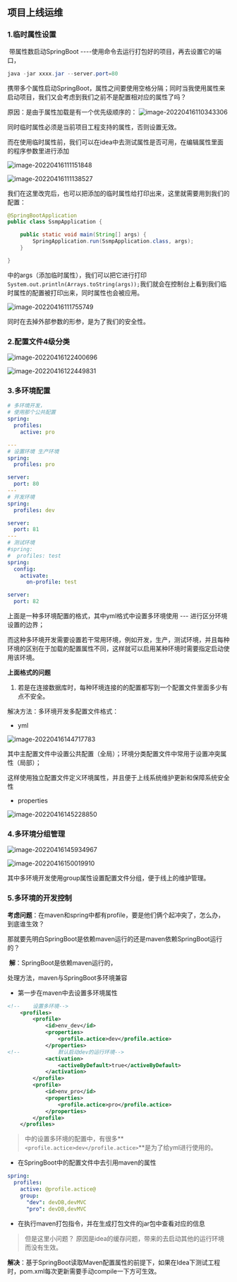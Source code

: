 ## 项目上线运维

### 1.临时属性设置

​	带属性数启动SpringBoot ----使用命令去运行打包好的项目，再去设置它的端口，

```java
java -jar xxxx.jar --server.port=80
```

​	携带多个属性启动SpringBoot，属性之间要使用空格分隔；同时当我使用属性来启动项目，我们又会考虑到我们之前不是配置相对应的属性了吗？

原因：是由于属性加载是有一个优先级顺序的：
![image-20220416110343306](https://qinfeng-typora-img.oss-cn-chengdu.aliyuncs.com/img/202204161103504.png)

同时临时属性必须是当前项目工程支持的属性，否则设置无效。





而在使用临时属性前，我们可以在idea中去测试属性是否可用，在编辑属性里面的程序参数里进行添加

![image-20220416111151848](https://qinfeng-typora-img.oss-cn-chengdu.aliyuncs.com/img/202204161111889.png)

![image-20220416111138527](https://qinfeng-typora-img.oss-cn-chengdu.aliyuncs.com/img/202204161111607.png)

我们在这里改完后，也可以把添加的临时属性给打印出来，这里就需要用到我们的配置：

```java
@SpringBootApplication
public class SsmpApplication {

    public static void main(String[] args) {
        SpringApplication.run(SsmpApplication.class, args);
    }

}
```

中的args（添加临时属性），我们可以把它进行打印`System.out.println(Arrays.toString(args));`我们就会在控制台上看到我们临时属性的配置被打印出来，同时属性也会被应用。

![image-20220416111755749](https://qinfeng-typora-img.oss-cn-chengdu.aliyuncs.com/img/202204161117815.png)

同时在去掉外部参数的形参，是为了我们的安全性。



### 2.配置文件4级分类

![image-20220416122400696](https://qinfeng-typora-img.oss-cn-chengdu.aliyuncs.com/img/202204161224788.png)

![image-20220416122449831](https://qinfeng-typora-img.oss-cn-chengdu.aliyuncs.com/img/202204161224917.png)

### 3.多环境配置

```yml
# 多环境开发，
# 使用那个公共配置
spring:
  profiles:
    active: pro

---
# 设置环境 生产环境
spring:
  profiles: pro

server:
  port: 80
---
# 开发环境
spring:
  profiles: dev

server:
  port: 81
---
# 测试环境
#spring:
#  profiles: test
spring:
  config:
    activate:
      on-profile: test

server:
  port: 82

```

上面是一种多环境配置的格式，其中yml格式中设置多环境使用  --- 进行区分环境设置的边界；

而这种多环境开发需要设置若干常用环境，例如开发，生产，测试环境，并且每种环境的区别在于加载的配置属性不同，这样就可以启用某种环境时需要指定启动使用该环境。

**上面格式的问题**

1. 若是在连接数据库时，每种环境连接的的配置都写到一个配置文件里面多少有点不安全。

解决方法：多环境开发多配置文件格式：

- yml

![image-20220416144717783](https://qinfeng-typora-img.oss-cn-chengdu.aliyuncs.com/img/202204161447877.png)

其中主配置文件中设置公共配置（全局）；环境分类配置文件中常用于设置冲突属性（局部）；

这样使用独立配置文件定义环境属性，并且便于上线系统维护更新和保障系统安全性

- properties

![image-20220416145228850](https://qinfeng-typora-img.oss-cn-chengdu.aliyuncs.com/img/202204161452896.png)

### 4.多环境分组管理

![image-20220416145934967](https://qinfeng-typora-img.oss-cn-chengdu.aliyuncs.com/img/202204161459068.png)

![image-20220416150019910](https://qinfeng-typora-img.oss-cn-chengdu.aliyuncs.com/img/202204161500009.png)

其中多环境开发使用group属性设置配置文件分组，便于线上的维护管理。



### 5.多环境的开发控制

​	**考虑问题**：在maven和spring中都有profile，要是他们俩个起冲突了，怎么办，到底谁生效？

那就要先明白SpringBoot是依赖maven运行的还是maven依赖SpringBoot运行的？

​	**解**：SpringBoot是依赖maven运行的，

处理方法，maven与SpringBoot多环境兼容

- 第一步在maven中去设置多环境属性

```xml
<!--    设置多环境-->
    <profiles>
        <profile>
            <id>env_dev</id>
            <properties>
                <profile.actice>dev</profile.actice>
            </properties>
<!--            默认启动dev的运行环境-->
            <activation>
                <activeByDefault>true</activeByDefault>
            </activation>
        </profile>
        <profile>
            <id>env_pro</id>
            <properties>
                <profile.actice>pro</profile.actice>
            </properties>
        </profile>
    </profiles>
```

> 中的设置多环境的配置中，有很多**`<profile.actice>dev</profile.actice>`**是为了给yml进行使用的。

- 在SpringBoot中的配置文件中去引用maven的属性

```yml
spring:
  profiles:
    active: @profile.actice@
    group:
      "dev": devDB,devMVC
      "pro": devDB,devMVC
```

- 在执行maven打包指令，并在生成打包文件的jar包中查看对应的信息

> 但是这里小问题？ 原因是idea的缓存问题，带来的去启动其他的运行环境而没有生效。

**解决**：基于SpringBoot读取Maven配置属性的前提下，如果在Idea下测试工程时，pom.xml每次更新需要手动compile一下方可生效。

